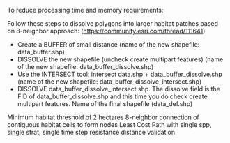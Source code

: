 To reduce processing time and memory requirements:

Follow these steps to dissolve polygons into larger habitat patches based on 8-neighbor approach: (https://community.esri.com/thread/111641)
* Create a BUFFER of small distance (name of the new shapefile: data_buffer.shp)
* DISSOLVE the new shapefile (uncheck create multipart features) (name of the new shapefile: data_buffer_dissolve.shp)
* Use the INTERSECT tool: intersect data.shp + data_buffer_dissolve.shp (name of the new shapefile: data_buffer_dissolve_intersect.shp)
* DISSOLVE data_buffer_dissolve_intersect.shp. The dissolve field is the FID of data_buffer_dissolve.shp and this time you do check create multipart features. Name of the final shapefile (data_def.shp)


Minimum habitat threshold of 2 hectares 
8-neighbor connection of contiguous habitat cells to form nodes
Least Cost Path with single spp, single strat, single time step resistance distance validation
